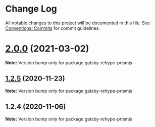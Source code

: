 # Change Log

All notable changes to this project will be documented in this file.
See [Conventional Commits](https://conventionalcommits.org) for commit guidelines.

# [2.0.0](http://github.com/styxlab/gatsby-theme-try-ghost/tree/master/packages/gatsby-rehype-prismjs/compare/gatsby-rehype-prismjs@1.2.5...gatsby-rehype-prismjs@2.0.0) (2021-03-02)

**Note:** Version bump only for package gatsby-rehype-prismjs





## [1.2.5](http://github.com/styxlab/gatsby-theme-try-ghost/tree/master/packages/gatsby-rehype-prismjs/compare/gatsby-rehype-prismjs@1.2.4...gatsby-rehype-prismjs@1.2.5) (2020-11-23)

**Note:** Version bump only for package gatsby-rehype-prismjs





## 1.2.4 (2020-11-06)

**Note:** Version bump only for package gatsby-rehype-prismjs

